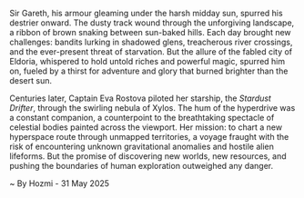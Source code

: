 
Sir Gareth, his armour gleaming under the harsh midday sun, spurred his destrier onward.  The dusty track wound through the unforgiving landscape, a ribbon of brown snaking between sun-baked hills.  Each day brought new challenges: bandits lurking in shadowed glens, treacherous river crossings, and the ever-present threat of starvation.  But the allure of the fabled city of Eldoria, whispered to hold untold riches and powerful magic, spurred him on, fueled by a thirst for adventure and glory that burned brighter than the desert sun.


Centuries later, Captain Eva Rostova piloted her starship, the *Stardust Drifter*, through the swirling nebula of Xylos.  The hum of the hyperdrive was a constant companion, a counterpoint to the breathtaking spectacle of celestial bodies painted across the viewport.  Her mission: to chart a new hyperspace route through unmapped territories, a voyage fraught with the risk of encountering unknown gravitational anomalies and hostile alien lifeforms.  But the promise of discovering new worlds, new resources, and pushing the boundaries of human exploration outweighed any danger.

~ By Hozmi - 31 May 2025
